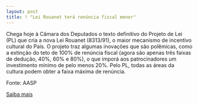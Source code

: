 ```yaml
---
layout: post
title: ! "Lei Rouanet terá renúncia fiscal menor"
---
```

<p>Chega hoje à Câmara dos Deputados o texto definitivo do Projeto de Lei (PL) que cria a nova Lei Rouanet (8313/91), o maior mecanismo de incentivo cultural do País. O projeto traz algumas inovações que são polêmicas, como a extinção do teto de 100% de renúncia fiscal (agora são apenas três faixas de dedução, 40%, 60% e 80%), o que imporá aos patrocinadores um investimento mínimo de pelo menos 20%. Pelo PL, todas as áreas da cultura podem obter a faixa máxima de renúncia. </p><p>Fonte: AASP</p><p><a href="http://www.aasp.org.br/aasp/imprensa/clipping/cli_noticia.asp?idnot=6774" target="_blank">Saiba mais </a></p>
